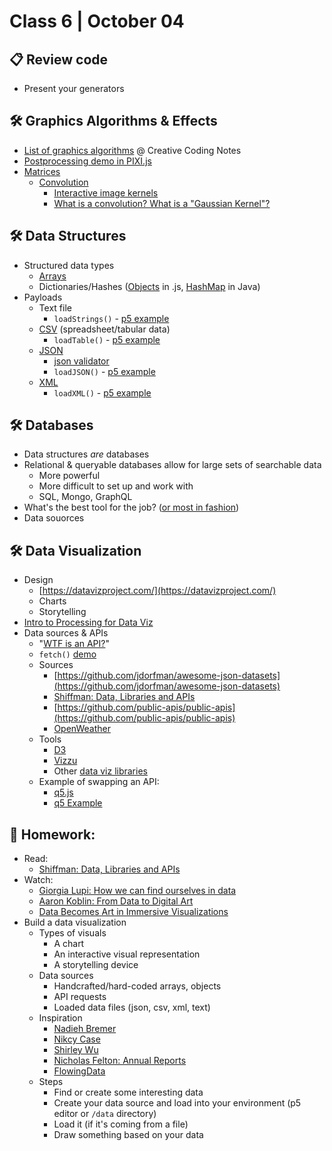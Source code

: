 # Class 6 | October 04

## 📋 Review code

* Present your generators

## 🛠️ Graphics Algorithms & Effects

* [List of graphics algorithms](https://github.com/cacheflowe/creative-coding-notes#graphics-concepts) @ Creative Coding Notes
* [Postprocessing demo in PIXI.js](https://pixijs.io/pixi-filters/tools/demo/)
* [Matrices](https://vitaminac.github.io/Matrices-in-Computer-Graphics/)
  * [Convolution](https://www.taylorpetrick.com/blog/post/convolution-part1)
    * [Interactive image kernels](https://setosa.io/ev/image-kernels/)
    * [What is a convolution?  What is a "Gaussian Kernel"?](https://twitter.com/3blue1brown/status/1303489896519139328)

## 🛠️ Data Structures

* Structured data types
  * [Arrays](https://www.youtube.com/watch?v=am6e1U2BHkA&vl=en)
  * Dictionaries/Hashes ([Objects](https://www.youtube.com/watch?v=_5jdE6RKxVk) in .js, [HashMap](https://processing.org/examples/hashmapclass.html) in Java)
* Payloads
  * Text file
    * `loadStrings()` - [p5 example](https://p5js.org/reference/#/p5/loadStrings)
  * [CSV](https://www.howtogeek.com/348960/what-is-a-csv-file-and-how-do-i-open-it/) (spreadsheet/tabular data)
    * `loadTable()` - [p5 example](https://p5js.org/reference/#/p5/loadTable)
  * [JSON](https://developer.mozilla.org/en-US/docs/Learn/JavaScript/Objects/JSON)
    * [json validator](https://jsonlint.com/)
    * `loadJSON()` - [p5 example](https://p5js.org/reference/#/p5/loadJSON)
  * [XML](https://www.sitepoint.com/really-good-introduction-xml/)
    * `loadXML()` - [p5 example](https://p5js.org/reference/#/p5/loadXML)

## 🛠️ Databases

* Data structures *are* databases
* Relational & queryable databases allow for large sets of searchable data
  * More powerful
  * More difficult to set up and work with
  * SQL, Mongo, GraphQL
* What's the best tool for the job? ([or most in fashion](https://mobile.twitter.com/ryanchenkie/status/1303781123546324994))
* Data souorces

## 🛠️ Data Visualization

* Design
  * [https://datavizproject.com/](https://datavizproject.com/)
  * Charts
  * Storytelling
* [Intro to Processing for Data Viz](https://vimeo.com/showcase/2573675)
* Data sources & APIs
  * "[WTF is an API?](https://maggieappleton.com/api/)"
  * `fetch()` [demo](https://editor.p5js.org/cacheflowe/sketches/FTI18-cxJ)
  * Sources
    * [https://github.com/jdorfman/awesome-json-datasets](https://github.com/jdorfman/awesome-json-datasets)
    * [Shiffman: Data, Libraries and APIs](https://shiffman.net/a2z/data-apis/)
    * [https://github.com/public-apis/public-apis](https://github.com/public-apis/public-apis)
    * [OpenWeather](https://openweathermap.org/api)
  * Tools
    * [D3](https://d3js.org/)
    * [Vizzu](https://github.com/vizzuhq/vizzu-lib)
    * Other [data viz libraries](https://medium.com/nightingale/navigating-the-wide-world-of-web-based-data-visualization-libraries-798ea9f536e7)
  * Example of swapping an API:
    * [q5.js](https://github.com/LingDong-/q5xjs)
    * [q5 Example](https://editor.p5js.org/lingdong/sketches/xrT2VF08P)

## 📝 Homework:

* Read:
  * [Shiffman: Data, Libraries and APIs](https://shiffman.net/a2z/data-apis/)
* Watch:
  * [Giorgia Lupi: How we can find ourselves in data](https://www.youtube.com/watch?v=sFIDCtRX_-o)
  * [Aaron Koblin: From Data to Digital Art](https://www.youtube.com/watch?v=-SETcTrdcU4)
  * [Data Becomes Art in Immersive Visualizations](https://www.youtube.com/watch?v=99gMbK2QCKE)
* Build a data visualization
  * Types of visuals
    * A chart
    * An interactive visual representation
    * A storytelling device
  * Data sources
    * Handcrafted/hard-coded arrays, objects
    * API requests
    * Loaded data files (json, csv, xml, text)
  * Inspiration
    * [Nadieh Bremer](https://www.visualcinnamon.com/)
    * [Nikcy Case](https://ncase.me/)
    * [Shirley Wu](https://sxywu.com/)
    * [Nicholas Felton: Annual Reports](http://feltron.com/FAR08.html)
    * [FlowingData](https://flowingdata.com/)
  * Steps
    * Find or create some interesting data
    * Create your data source and load into your environment (p5 editor or `/data` directory)
    * Load it (if it's coming from a file)
    * Draw something based on your data
